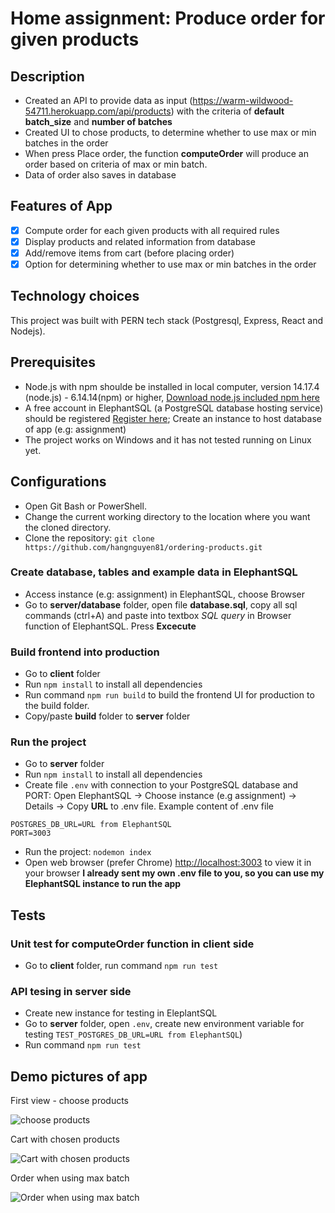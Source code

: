 # Home assignment: Produce order for given products

## Description
* Created an API to provide data as input (https://warm-wildwood-54711.herokuapp.com/api/products) with the criteria of **default batch_size** and **number of batches**
* Created UI to chose products, to determine whether to use max or min batches in the order
* When press Place order, the function **computeOrder** will produce an order based on criteria of max or min batch.
* Data of order also saves in database 

## Features of App
- [x] Compute order for each given products with all required rules
- [x] Display products and related information from database
- [x] Add/remove items from cart (before placing order)
- [x] Option for determining whether to use max or min batches in the order

## Technology choices
This project was built with PERN tech stack (Postgresql, Express, React and Nodejs).

## Prerequisites
* Node.js with npm shoulde be installed in local computer, version 14.17.4 (node.js) - 6.14.14(npm) or higher, [Download node.js included npm here](https://nodejs.org/en/download/)
* A free account in ElephantSQL (a PostgreSQL database hosting service) should be registered [Register here](https://www.elephantsql.com/plans.html); Create an instance to host database of app (e.g: assignment)
* The project works on Windows and it has not tested running on Linux yet.

## Configurations
* Open Git Bash or PowerShell.
* Change the current working directory to the location where you want the cloned directory.
* Clone the repository: `git clone https://github.com/hangnguyen81/ordering-products.git`

### Create database, tables and example data in ElephantSQL
* Access instance (e.g: assignment) in ElephantSQL, choose Browser
* Go to **server/database** folder, open file **database.sql**, copy all sql commands (ctrl+A) and paste into textbox *SQL query* in Browser function of ElephantSQL. Press **Excecute** 

### Build frontend into production
* Go to **client** folder
* Run `npm install` to install all dependencies 
* Run command `npm run build` to build the frontend UI for production to the build folder.
* Copy/paste **build** folder to **server** folder

### Run the project
* Go to **server** folder
* Run `npm install` to install all dependencies
* Create file `.env` with connection to your PostgreSQL database and PORT: Open ElephantSQL -> Choose instance (e.g assignment) -> Details -> Copy **URL** to .env file. Example content of .env file
````
POSTGRES_DB_URL=URL from ElephantSQL
PORT=3003
````
* Run the project: `nodemon index`
* Open web browser (prefer Chrome) [http://localhost:3003](http://localhost:3003) to view it in your browser
**I already sent my own .env file to you, so you can use my ElephantSQL instance to run the app**

## Tests
### Unit test for computeOrder function in client side
* Go to **client** folder, run command `npm run test`
### API tesing in server side
* Create new instance for testing in EleplantSQL
* Go to **server** folder, open `.env`, create new environment variable for testing `TEST_POSTGRES_DB_URL=URL from ElephantSQL`)
* Run command `npm run test`

## Demo pictures of app
First view - choose products

![choose products](https://i.ibb.co/qMkn9pc/1.jpg)

Cart with chosen products

![Cart with chosen products](https://i.ibb.co/Ctcbcbq/2.jpg)

Order when using max batch

![Order when using max batch](https://i.ibb.co/1L80Xxd/3.jpg)

